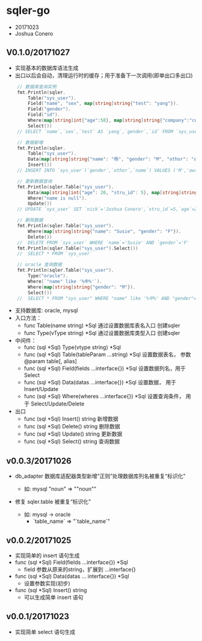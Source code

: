 # sqler-go
- 20171023
- Joshua Conero

## V0.1.0/20171027
- 实现基本的数据库语法生成
- 出口以后会自动，清理运行时的缓存；用于准备下一次调用(即单出口多出口)
```go
    // 数据库查询实例
	fmt.Println(sqler.
		Table("sys_user").
		Field("name", "sex", map[string]string{"test": "yang"}).
		Field("gender").
		Field("id").
		Where(map[string]int{"age":58}, map[string]string{"company":"conero@cn"}).
        Select())
    // SELECT `name`,`sex`,`test` AS `yang`,`gender`,`id` FROM `sys_user` WHERE `age`=58 AND `company`='conero@cn'

    // 数据新增
	fmt.Println(sqler.
        Table("sys_user").
        Data(map[string]string{"name": "杨", "gender": "M", "othor": "awsome"}).
        Insert())
    // INSERT INTO `sys_user`(`gender`,`othor`,`name`) VALUES ('M','awsome','杨')

	// 更新数据查询
	fmt.Println(sqler.Table("sys_user").
		Data(map[string]int{"age": 20, "stru_id": 5}, map[string]string{"nick": "Joshua Conero"}).
		Where("name is null").
        Update())
    // UPDATE `sys_user` SET `nick`='Joshua Conero',`stru_id`=5,`age`=20 WHERE name is null

	// 删除数据
	fmt.Println(sqler.Table("sys_user").
		Where(map[string]string{"name": "Susie", "gender": "F"}).
        Delete())
    //  DELETE FROM `sys_user` WHERE `name`='Susie' AND `gender`='F'
    fmt.Println(sqler.Table("sys_user").Select())
    //  SELECT * FROM `sys_user`

	// oracle 查询数据
	fmt.Println(sqler.Table("sys_user").
		Type("oracle").
		Where(`"name" like '%中%'`).
		Where(map[string]string{"gender": "M"}).
        Select())
    //  SELECT * FROM "sys_user" WHERE "name" like '%中%' AND "gender"='M'
```

- 支持数据库: oracle, mysql
- 入口方法：
    - func Table(name string) *Sql  通过设置数据库表名入口 创建sqler
    - func Type(vType string) *Sql  通过设置数据库类型入口 创建sqler
- 中间件：
    - func (sql *Sql) Type(vtype string) *Sql
    - func (sql *Sql) Table(tableParam ...string) *Sql  设置数据表名， 参数 @param table[, alias]
    - func (sql *Sql) Field(fields ...interface{}) *Sql 设置数据列名，用于 Select
    - func (sql *Sql) Data(datas ...interface{}) *Sql   设置数据， 用于 Insert/Update
    - func (sql *Sql) Where(wheres ...interface{}) *Sql 设置查询条件， 用于 Select/Update/Delete
- 出口
    - func (sql *Sql) Insert() string   新增数据
    - func (sql *Sql) Delete() string   删除数据
    - func (sql *Sql) Update() string   更新数据
    - func (sql *Sql) Select() string   查询数据

## v0.0.3/20171026
- db_adapter 数据库适配器类型新增“正则”处理数据库列名被重复“标识化”
    - 如: mysql "noun" => ""noun""
    
- 修复 sqler.table 被重复“标识化”
    - 如: mysql -> oracle 
        - \`table_name\` => "\`table_name\`"    
    
## v0.0.2/20171025
- 实现简单的 insert 语句生成
- func (sql *Sql) Field(fields ...interface{}) *Sql
    - field 参数从原来的string，扩展到 ...interface{}
- func (sql *Sql) Data(datas ... interface{}) *Sql
    - 设置参数实现(初步)
- func (sql *Sql) Insert() string
    - 可以生成简单 insert 语句

## v0.0.1/20171023
- 实现简单 select 语句生成